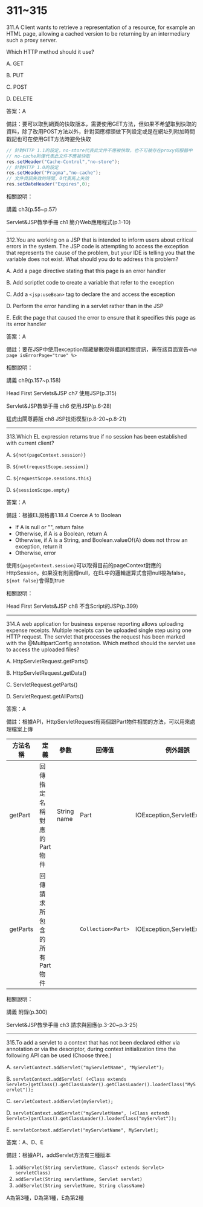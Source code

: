 311~315
========================

311.A Client wants to retrieve a representation of a resource, for example an HTML page, allowing a cached
version to be returning by an intermediary such a proxy server.

Which HTTP method should it use?

A. GET

B. PUT

C. POST

D. DELETE

答案：A

備註：要可以取到網頁的快取版本，需要使用GET方法，但如果不希望取到快取的資料，除了改用POST方法以外，針對回應標頭做下列設定或是在網址列附加時間戳記也可在使用GET方法時避免快取

```java
// 針對HTTP 1.1的設定，no-store代表此文件不應被快取，也不可被存在proxy伺服器中
// no-cache則僅代表此文件不應被快取
res.setHeader("Cache-Control","no-store");
// 針對HTTP 1.0的設定
res.setHeader("Pragma","no-cache");
// 文件資訊失效的時間，0代表馬上失效
res.setDateHeader("Expires",0);
```

相關說明：

講義 ch3(p.55~p.57)

Servlet&JSP教學手冊 ch1 簡介Web應用程式(p.1-10)


---
312.You are working on a JSP that is intended to inform users about critical errors in the system. The JSP code is attempting to access the exception that represents the cause of the problem, but your IDE is telling you that the variable does not exist. What should you do to address this problem?

A. Add a page directive stating that this page is an error handler

B. Add scriptlet code to create a variable that refer to the exception

C. Add a `<jsp:useBean>` tag to declare the and access the exception

D. Perform the error handling in a servlet rather than in the JSP

E. Edit the page that caused the error to ensure that it specifies this page as its error handler

答案：A

備註：要在JSP中使用exception隱藏變數取得錯誤相關資訊，需在該頁面宣告`<%@ page isErrorPage="true" %>`

相關說明：

講義 ch9(p.157~p.158)

Head First Servlets&JSP ch7 使用JSP(p.315)

Servlet&JSP教學手冊 ch6 使用JSP(p.6-28)

猛虎出閘尊爵版 ch8 JSP技術模型(p.8-20~p.8-21)

---
313.Which EL expression returns true if no session has been established with current client?

A. `${not(pageContext.session)}`

B. `${not(requestScope.session)}`

C. `${requestScope.sessions.this}`

D. `${sessionScope.empty}`

答案：A

備註：根據EL規格書1.18.4 Coerce A to Boolean

* If A is null or "", return false
* Otherwise, if A is a Boolean, return A
* Otherwise, if A is a String, and Boolean.valueOf(A) does not throw an
exception, return it
* Otherwise, error

使用`${pageContext.session}`可以取得目前的pageContext對應的HttpSession，如果沒有則回傳null，在EL中的邏輯運算式會把null視為false，`${not false}`會得到true

相關說明：

Head First Servlets&JSP ch8 不含Script的JSP(p.399)

---
314.A web application for business expense reporting allows uploading expense receipts. Multiple receipts can be uploaded single step using one HTTP request. The servlet that processes the request has been marked with the @MultipartConfig annotation. Which method should the servlet use to access the uploaded files?

A. HttpServletRequest.getParts()

B. HttpServletRequest.getData()

C. ServletRequest.getParts()

D. ServletRequest.getAllParts()

答案：A

備註：根據API，HttpServletRequest有兩個跟Part物件相關的方法，可以用來處理檔案上傳

| 方法名稱 | 定義 |  參數 |  回傳值 | 例外錯誤|
| ----- | ----- | ----- | ----- | -----|
|getPart|回傳指定名稱對應的Part物件|String name|Part|IOException,ServletException|
|getParts|回傳請求所包含的所有Part物件||`Collection<Part>`|IOException,ServletException|

相關說明：

講義 附錄(p.300)

Servlet&JSP教學手冊 ch3 請求與回應(p.3-20~p.3-25)

---
315.To add a servlet to a context that has not been declared either via annotation or via the descriptor, during context initialization time the following API can be used (Choose three.)

A. `servletContext.addServlet("myServletName", "MyServlet");`

B. `servletContext.addServlet( (<Class extends Servlet>)getClass().getClassLoader().getClassLoader().loaderClass("MyServlet"));`

C. `servletContext.addServlet(myServlet);`

D. `servletContext.addServlet("myServletName", (<Class extends Servlet>)gerClass().getClassLoader().loaderClass("myServlet"));`

E. `servletContext.addServlet("myServletName", MyServlet);`

答案：A、D、E

備註：根據API，addServlet方法有三種版本

1. `addServlet(String servletName, Class<? extends Servlet> servletClass) `
2. `addServlet(String servletName, Servlet servlet)`
3. `addServlet(String servletName, String className)` 

A為第3種，D為第1種，E為第2種